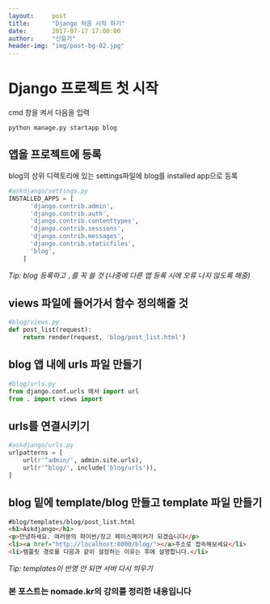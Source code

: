 ```yaml
---
layout:     post
title:      "Django 처음 시작 하기"
date:       2017-07-17 17:00:00
author:     "신윤기"
header-img: "img/post-bg-02.jpg"
---
```


# Django 프로젝트 첫 시작
cmd 창을 켜서 다음을 입력  
```
python manage.py startapp blog
```

## 앱을 프로젝트에 등록
blog의 상위 디렉토리에 있는 settings파일에 blog를 installed app으로 등록
```python
#askdjango/settings.py  
INSTALLED_APPS = [  
      'django.contrib.admin',  
      'django.contrib.auth',  
      'django.contrib.contenttypes',  
      'django.contrib.sessions',  
      'django.contrib.messages',  
      'django.contrib.staticfiles',  
      'blog',  
    ]
```  
*Tip: blog 등록하고 `,`를 꼭 쓸 것
(나중에 다른 앱 등록 시에 오류 나지 않도록 해줌)*

## views 파일에 들어가서 함수 정의해줄 것
```python
#blog/views.py
def post_list(request):
    return render(request, 'blog/post_list.html')
```

## blog 앱 내에 urls 파일 만들기
```python
#blog/urls.py
from django.conf.urls 에서 import url
from . import views import

```

## urls를 연결시키기
```python
#askdjango/urls.py
urlpatterns = [
    url(r'^admin/', admin.site.urls),
    url(r'^blog/', include('blog/urls')),
]
```

## blog 밑에 template/blog 만들고 template 파일 만들기

```html
#blog/templates/blog/post_list.html
<h1>Askdjango</h1>
<p>안녕하세요. 여러분의 파이썬/장고 페이스메이커가 되겠습니다</p>
<li><a href="http://localhost:8000/blog/"></a>주소로 접속해보세요</li>
<li>템플릿 경로를 다음과 같이 설정하는 이유는 후에 설명합니다.</li>
```
*Tip: templates이 반영 안 되면 서버 다시 띄우기*

### 본 포스트는 nomade.kr의 강의를 정리한 내용입니다











